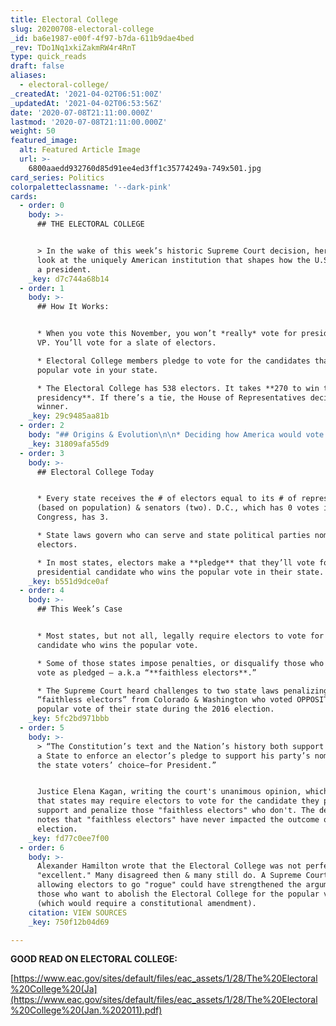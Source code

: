 ```yaml
---
title: Electoral College
slug: 20200708-electoral-college
_id: ba6e1987-e00f-4f97-b7da-611b9dae4bed
_rev: TDo1Nq1xkiZakmRW4r4RnT
type: quick_reads
draft: false
aliases:
  - electoral-college/
_createdAt: '2021-04-02T06:51:00Z'
_updatedAt: '2021-04-02T06:53:56Z'
date: '2020-07-08T21:11:00.000Z'
lastmod: '2020-07-08T21:11:00.000Z'
weight: 50
featured_image:
  alt: Featured Article Image
  url: >-
    6800aaedd932760d85d91ee4ed3ff1c35774249a-749x501.jpg
card_series: Politics
colorpaletteclassname: '--dark-pink'
cards:
  - order: 0
    body: >-
      ## THE ELECTORAL COLLEGE


      > In the wake of this week’s historic Supreme Court decision, here’s a
      look at the uniquely American institution that shapes how the U.S. elects
      a president.
    _key: d7c744a68b14
  - order: 1
    body: >-
      ## How It Works:


      * When you vote this November, you won’t *really* vote for president and
      VP. You’ll vote for a slate of electors.

      * Electoral College members pledge to vote for the candidates that win the
      popular vote in your state.

      * The Electoral College has 538 electors. It takes **270 to win the
      presidency**. If there’s a tie, the House of Representatives decides
      winner.
    _key: 29c9485aa81b
  - order: 2
    body: "## Origins & Evolution\n\n* Deciding how America would vote for pres. & vice pres. was tough for the U.S. founders who considered many options – some wanted Congress to decide, some wanted a popular vote. The **compromise**:\_the Electoral College at the 1787 Constitutional Convention.\n* The **only** constitutional requirement – electors can’t serve in federal gov’t.\n* **Did You Know?** Until 1804, electors only voted for pres. and runner-up got VP."
    _key: 31809afa55d9
  - order: 3
    body: >-
      ## Electoral College Today


      * Every state receives the # of electors equal to its # of representatives
      (based on population) & senators (two). D.C., which has 0 votes in
      Congress, has 3.

      * State laws govern who can serve and state political parties nominate
      electors.

      * In most states, electors make a **pledge** that they’ll vote for the
      presidential candidate who wins the popular vote in their state.
    _key: b551d9dce0af
  - order: 4
    body: >-
      ## This Week’s Case


      * Most states, but not all, legally require electors to vote for the
      candidate who wins the popular vote.

      * Some of those states impose penalties, or disqualify those who don’t
      vote as pledged – a.k.a “**faithless electors**.”

      * The Supreme Court heard challenges to two state laws penalizing
      “faithless electors” from Colorado & Washington who voted OPPOSITE the
      popular vote of their state during the 2016 election.
    _key: 5fc2bd971bbb
  - order: 5
    body: >-
      > “The Constitution’s text and the Nation’s history both support allowing
      a State to enforce an elector’s pledge to support his party’s nominee—and
      the state voters’ choice—for President.”


      Justice Elena Kagan, writing the court's unanimous opinion, which held
      that states may require electors to vote for the candidate they pledged to
      support and penalize those "faithless electors" who don't. The decision
      notes that "faithless electors" have never impacted the outcome of an
      election.
    _key: fd77c0ee7f00
  - order: 6
    body: >-
      Alexander Hamilton wrote that the Electoral College was not perfect, but
      "excellent." Many disagreed then & many still do. A Supreme Court ruling
      allowing electors to go "rogue" could have strengthened the argument for
      those who want to abolish the Electoral College for the popular vote
      (which would require a constitutional amendment).
    citation: VIEW SOURCES
    _key: 750f12b04d69

---
```

**GOOD READ ON ELECTORAL COLLEGE:**

[https://www.eac.gov/sites/default/files/eac_assets/1/28/The%20Electoral%20College%20(Ja](https://www.eac.gov/sites/default/files/eac_assets/1/28/The%20Electoral%20College%20(Jan.%202011).pdf)